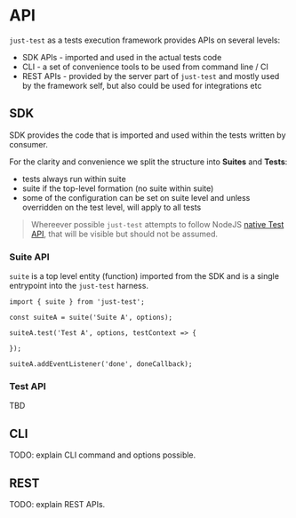 # API
`just-test` as a tests execution framework provides APIs on several levels:
- SDK APIs - imported and used in the actual tests code
- CLI - a set of convenience tools to be used from command line / CI
- REST APIs - provided by the server part of `just-test` and mostly used by the framework self, but also could be used for integrations etc

## SDK
SDK provides the code that is imported and used within the tests written by consumer.

For the clarity and convenience we split the structure into __Suites__ and __Tests__:
- tests always run within suite
- suite if the top-level formation (no suite within suite)
- some of the configuration can be set on suite level and unless overridden on the test level, will apply to all tests

> Whereever possible `just-test` attempts to follow NodeJS [native Test API](https://nodejs.org/api/test.html), that will be visible but should not be assumed.

### Suite API
`suite` is a top level entity (function) imported from the SDK and is a single entrypoint into the `just-test` harness.

```
import { suite } from 'just-test';

const suiteA = suite('Suite A', options);

suiteA.test('Test A', options, testContext => {

});

suiteA.addEventListener('done', doneCallback);
```

### Test API
TBD

## CLI
TODO: explain CLI command and options possible.

## REST
TODO: explain REST APIs.
